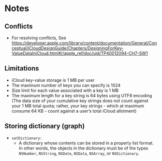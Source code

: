 #  Notes


## Conflicts

+ For resolving conflicts, See https://developer.apple.com/library/content/documentation/General/Conceptual/iCloudDesignGuide/Chapters/DesigningForKey-ValueDataIniCloud.html#//apple_ref/doc/uid/TP40012094-CH7-SW1


## Limitations

+ iCloud key-value storage is 1 MB per user
+ The maximum number of keys you can specify is 1024
+ Size limit for each value associated with a key is 1 MB
+ The maximum length for a key string is 64 bytes using UTF8 encoding (The data size of your cumulative key strings does not count against your 1 MB total quota; rather, your key strings - which at maximum consume 64 KB - count against a user’s total iCloud allotment)


## Storing dictionary (graph)

+ `setDictionary:`
    + A dictionary whose contents can be stored in a property list format. In other words, the objects in the dictionary must be of the types `NSNumber`, `NSString`, `NSDate`, `NSData`, `NSArray`, or `NSDictionary`.
